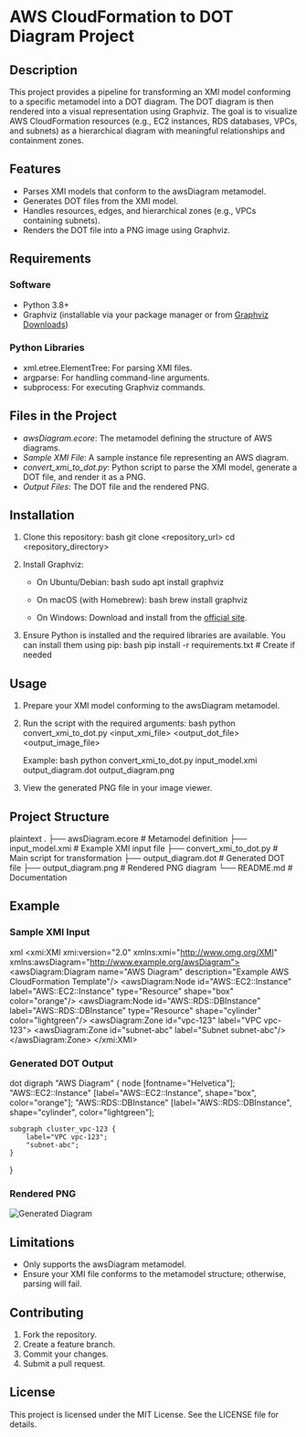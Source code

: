 # AWS CloudFormation to DOT Diagram Project

## Description
This project provides a pipeline for transforming an XMI model conforming to a specific metamodel into a DOT diagram. The DOT diagram is then rendered into a visual representation using Graphviz. The goal is to visualize AWS CloudFormation resources (e.g., EC2 instances, RDS databases, VPCs, and subnets) as a hierarchical diagram with meaningful relationships and containment zones.

## Features
- Parses XMI models that conform to the awsDiagram metamodel.
- Generates DOT files from the XMI model.
- Handles resources, edges, and hierarchical zones (e.g., VPCs containing subnets).
- Renders the DOT file into a PNG image using Graphviz.

## Requirements
### Software
- Python 3.8+
- Graphviz (installable via your package manager or from [Graphviz Downloads](https://graphviz.org/download/))

### Python Libraries
- xml.etree.ElementTree: For parsing XMI files.
- argparse: For handling command-line arguments.
- subprocess: For executing Graphviz commands.

## Files in the Project
- *awsDiagram.ecore*: The metamodel defining the structure of AWS diagrams.
- *Sample XMI File*: A sample instance file representing an AWS diagram.
- *convert_xmi_to_dot.py*: Python script to parse the XMI model, generate a DOT file, and render it as a PNG.
- *Output Files*: The DOT file and the rendered PNG.

## Installation
1. Clone this repository:
   bash
   git clone <repository_url>
   cd <repository_directory>
   

2. Install Graphviz:
   - On Ubuntu/Debian:
     bash
     sudo apt install graphviz
     
   - On macOS (with Homebrew):
     bash
     brew install graphviz
     
   - On Windows: Download and install from the [official site](https://graphviz.org/download/).

3. Ensure Python is installed and the required libraries are available. You can install them using pip:
   bash
   pip install -r requirements.txt  # Create if needed
   

## Usage
1. Prepare your XMI model conforming to the awsDiagram metamodel.
2. Run the script with the required arguments:
   bash
   python convert_xmi_to_dot.py <input_xmi_file> <output_dot_file> <output_image_file>
   

   Example:
   bash
   python convert_xmi_to_dot.py input_model.xmi output_diagram.dot output_diagram.png
   
3. View the generated PNG file in your image viewer.

## Project Structure
plaintext
.
├── awsDiagram.ecore          # Metamodel definition
├── input_model.xmi           # Example XMI input file
├── convert_xmi_to_dot.py     # Main script for transformation
├── output_diagram.dot        # Generated DOT file
├── output_diagram.png        # Rendered PNG diagram
└── README.md                 # Documentation


## Example
### Sample XMI Input
xml
<xmi:XMI xmi:version="2.0" xmlns:xmi="http://www.omg.org/XMI" xmlns:awsDiagram="http://www.example.org/awsDiagram">
  <awsDiagram:Diagram name="AWS Diagram" description="Example AWS CloudFormation Template"/>
  <awsDiagram:Node id="AWS::EC2::Instance" label="AWS::EC2::Instance" type="Resource" shape="box" color="orange"/>
  <awsDiagram:Node id="AWS::RDS::DBInstance" label="AWS::RDS::DBInstance" type="Resource" shape="cylinder" color="lightgreen"/>
  <awsDiagram:Zone id="vpc-123" label="VPC vpc-123">
    <awsDiagram:Zone id="subnet-abc" label="Subnet subnet-abc"/>
  </awsDiagram:Zone>
</xmi:XMI>


### Generated DOT Output
dot
digraph "AWS Diagram" {
    node [fontname="Helvetica"];
    "AWS::EC2::Instance" [label="AWS::EC2::Instance", shape="box", color="orange"];
    "AWS::RDS::DBInstance" [label="AWS::RDS::DBInstance", shape="cylinder", color="lightgreen"];

    subgraph cluster_vpc-123 {
        label="VPC vpc-123";
        "subnet-abc";
    }
}


### Rendered PNG
![Generated Diagram](output_diagram.png)

## Limitations
- Only supports the awsDiagram metamodel.
- Ensure your XMI file conforms to the metamodel structure; otherwise, parsing will fail.

## Contributing
1. Fork the repository.
2. Create a feature branch.
3. Commit your changes.
4. Submit a pull request.

## License
This project is licensed under the MIT License. See the LICENSE file for details.
